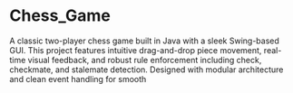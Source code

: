 # Chess_Game
A classic two-player chess game built in Java with a sleek Swing-based GUI. This project features intuitive drag-and-drop piece movement, real-time visual feedback, and robust rule enforcement including check, checkmate, and stalemate detection. Designed with modular architecture and clean event handling for smooth
